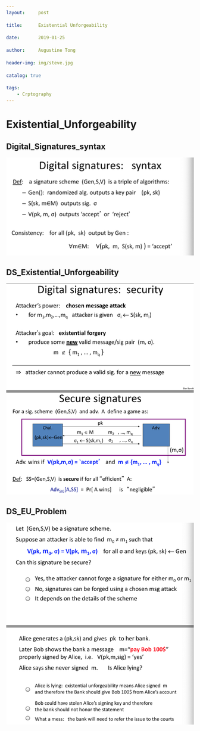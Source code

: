 ```yaml
---
layout:     post

title:      Existential Unforgeability

date:       2019-01-25

author:     Augustine Tong

header-img: img/steve.jpg

catalog: true

tags:
    - Crptography
---
```


# Existential_Unforgeability


## Digital_Signatures_syntax
![Digital_Signatures_syntax](/img/crpto/Digital_Signatures_syntax.png)

## DS_Existential_Unforgeability
![DS_Existential_Unforgeability](/img/crpto/DS_Existential_Unforgeability.png)

## DS_EU_Problem
![DS_EU_Problem](/img/crpto/DS_EU_Problem.png)